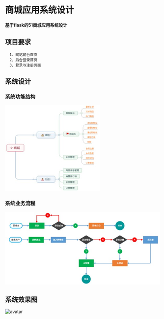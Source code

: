 # 商城应用系统设计
#### 基于flask的51商城应用系统设计

## 项目要求
      1、网站前台首页
      2、后台登录首页
      3、登录与注册页面
## 系统设计

### 系统功能结构
![avatar](/images/b.jpg)
### 系统业务流程
![avatar](/images/c.jpg)

## 系统效果图
![avatar](https://github.com/Meow-eow/Mall/blob/c8a0edde38e0fd43ce1cc1b766a409992549ae12/images/a.JPG)
  

